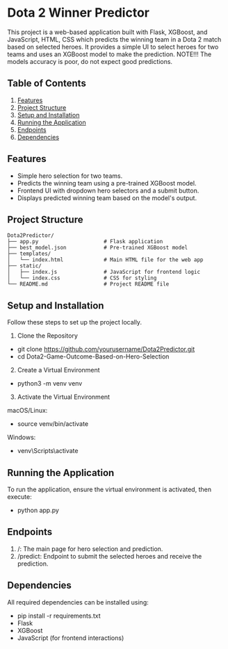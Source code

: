 # Dota 2 Winner Predictor

This project is a web-based application built with Flask, XGBoost, and JavaScript, HTML, CSS which predicts the winning team in a Dota 2 match based on selected heroes. It provides a simple UI to select heroes for two teams and uses an XGBoost model to make the prediction.
NOTE!!! The models accuracy is poor, do not expect good predictions.

## Table of Contents

1. [Features](#features)
2. [Project Structure](#project-structure)
3. [Setup and Installation](#setup-and-installation)
4. [Running the Application](#running-the-application)
5. [Endpoints](#endpoints)
6. [Dependencies](#dependencies)

## Features

- Simple hero selection for two teams.
- Predicts the winning team using a pre-trained XGBoost model.
- Frontend UI with dropdown hero selectors and a submit button.
- Displays predicted winning team based on the model's output.

## Project Structure

```plaintext
Dota2Predictor/
├── app.py                     # Flask application
├── best_model.json            # Pre-trained XGBoost model
├── templates/
│   └── index.html             # Main HTML file for the web app
├── static/
│   ├── index.js               # JavaScript for frontend logic
│   └── index.css              # CSS for styling
└── README.md                  # Project README file
```
## Setup and Installation

Follow these steps to set up the project locally.

1. Clone the Repository

- git clone https://github.com/yourusername/Dota2Predictor.git
- cd Dota2-Game-Outcome-Based-on-Hero-Selection

2. Create a Virtual Environment

- python3 -m venv venv

3. Activate the Virtual Environment

macOS/Linux:
- source venv/bin/activate

Windows:
- venv\Scripts\activate

## Running the Application

To run the application, ensure the virtual environment is activated, then execute:
- python app.py

## Endpoints

1. /: The main page for hero selection and prediction.
2. /predict: Endpoint to submit the selected heroes and receive the prediction.

## Dependencies

All required dependencies can be installed using:
- pip install -r requirements.txt
- Flask
- XGBoost
- JavaScript (for frontend interactions)

